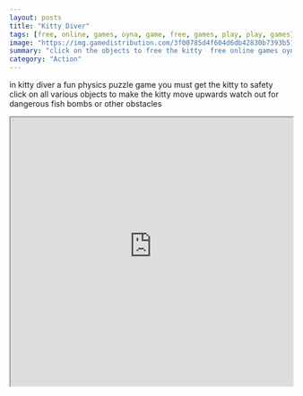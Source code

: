 ```yaml
---
layout: posts
title: "Kitty Diver"
tags: [free, online, games, oyna, game, free, games, play, play, games]
image: "https://img.gamedistribution.com/3f00785d4f604d6db42830b7393b515a.jpg"
summary: "click on the objects to free the kitty  free online games oyna game free games play play games"
category: "Action"
---
```


in kitty diver a fun physics puzzle game you must get the kitty to safety click on all various objects to make the kitty move upwards watch out for dangerous fish bombs or other obstacles

<iframe width="100%" height="480px;" src="https://html5.gamedistribution.com/3f00785d4f604d6db42830b7393b515a/"></iframe>